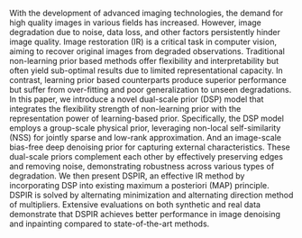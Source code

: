 With the development of advanced imaging technologies, the demand for high quality images in various fields has increased. However, image degradation due to noise, data loss, and other factors persistently hinder image quality. Image restoration (IR) is a critical task in computer vision, aiming to recover original images from degraded observations. Traditional non-learning prior based methods offer flexibility and interpretability but often yield sub-optimal results due to limited representational capacity. In contrast, learning prior based counterparts produce superior performance but suffer from over-fitting and poor generalization to unseen degradations. In this paper, we introduce a novel dual-scale prior (DSP) model that integrates the flexibility strength of non-learning prior with the representation power of learning-based prior. Specifically, the DSP model employs a group-scale physical prior, leveraging non-local self-similarity (NSS) for jointly sparse and low-rank approximation. And an image-scale bias-free deep denoising prior for capturing external characteristics. These dual-scale priors complement each other by effectively preserving edges and removing noise, demonstrating robustness across various types of degradation. We then present DSPIR, an effective IR method by incorporating DSP into existing maximum a posteriori (MAP) principle.
DSPIR is solved by alternating minimization and alternating direction method of multipliers. Extensive evaluations on both synthetic and real data demonstrate that DSPIR achieves better performance in image denoising and inpainting compared to state-of-the-art methods. 
